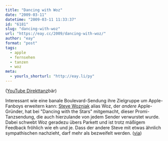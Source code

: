 ```yaml
---
title: "Dancing with Woz"
date: "2009-03-11"
datetime: "2009-03-11 11:33:37"
id: "6181"
slug: "dancing-with-woz"
url: "https://eay.cc/2009/dancing-with-woz/"
author: "eay"
format: "post"
tags:
  - apple
  - fernsehen
  - tanzen
  - woz
meta:
  - yourls_shorturl: "http://eay.li/py"
---
```


 ([YouTube Direkttanz](http://www.youtube.com/watch?v=aoiGJMZjs0o)bär)

Interessant wie eine banale Boulevard-Sendung ihre Zielgruppe um Apple-Fanboys erweitern kann: [Steve Wozniak](http://de.wikipedia.org/wiki/Steve_Wozniak) alias Woz, der _andere_ Apple-Gründer, hat bei "Dancing with the Stars" mitgemacht, dieser Promi-Tanzsendung, die auch hierzulande von jedem Sender verwurstet wurde. Dabei schwebt Woz geradezu übers Parkett und ist trotz mäßigem Feedback fröhlich wie eh und je. Dass der andere Steve mit etwas ähnlich sympathischen nachzieht, darf mehr als bezweifelt werden. ([via](http://www.electrobeans.de/archiv/2009/03/dancing_with_the_stars_-_woz_fegte_ubers_parkett.html))
